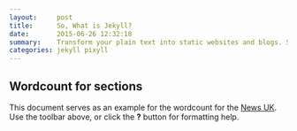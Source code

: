```yaml
---
layout:     post
title:      So, What is Jekyll?
date:       2015-06-26 12:32:18
summary:    Transform your plain text into static websites and blogs. Simple, static, and blog-aware.
categories: jekyll pixyll
---
```



## Wordcount for sections

This document serves as an example for the wordcount for the [News UK](http://marvl.in/4d7jeg). Use the toolbar above, or click the **?** button for formatting help.
